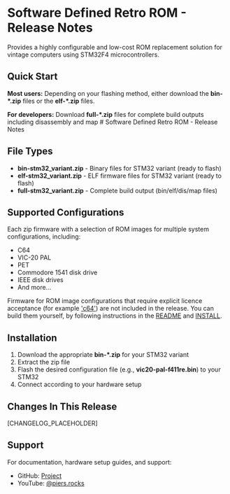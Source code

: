 # Software Defined Retro ROM - Release Notes

Provides a highly configurable and low-cost ROM replacement solution for vintage computers using STM32F4 microcontrollers.

## Quick Start

**Most users:** Depending on your flashing method, either download the **bin-*.zip** files or the **elf-*.zip** files.

**For developers:** Download **full-*.zip** files for complete build outputs including disassembly and map # Software Defined Retro ROM - Release Notes

## File Types

- **bin-stm32_variant.zip** - Binary files for STM32 variant (ready to flash)
- **elf-stm32_variant.zip** - ELF firmware files for STM32 variant (ready to flash)
- **full-stm32_variant.zip** - Complete build output (bin/elf/dis/map files)

## Supported Configurations

Each zip firmware with a selection of ROM images for multiple system configurations, including:

- C64
- VIC-20 PAL  
- PET
- Commodore 1541 disk drive
- IEEE disk drives
- And more...

Firmware for ROM image configurations that require explicit licence acceptance (for example ['c64'](/config/c64.mk)) are not included in the release.  You can build them yourself, by following instructions in the [README](/README.md) and [INSTALL](/INSTALL.md).

## Installation

1. Download the appropriate **bin-*.zip** for your STM32 variant
2. Extract the zip file  
3. Flash the desired configuration file (e.g., **vic20-pal-f411re.bin**) to your STM32
4. Connect according to your hardware setup

## Changes In This Release

[CHANGELOG_PLACEHOLDER]

## Support

For documentation, hardware setup guides, and support:

- GitHub: [Project](https://github.com/piersfinlayson/software-defined-retro-rom)
- YouTube: [@piers.rocks](https://www.youtube.com/@piers_rocks)
